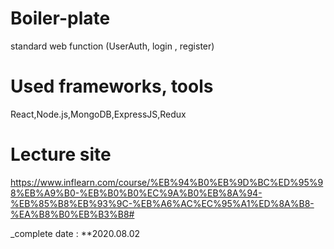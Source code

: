 # Boiler-plate
standard web function (UserAuth, login , register)

# Used frameworks, tools
React,Node.js,MongoDB,ExpressJS,Redux

# Lecture site
https://www.inflearn.com/course/%EB%94%B0%EB%9D%BC%ED%95%98%EB%A9%B0-%EB%B0%B0%EC%9A%B0%EB%8A%94-%EB%85%B8%EB%93%9C-%EB%A6%AC%EC%95%A1%ED%8A%B8-%EA%B8%B0%EB%B3%B8#

_complete date : **2020.08.02
